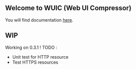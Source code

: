 ## Welcome to WUIC (Web UI Compressor) 

You will find documentation [here](http://gdrouet.github.io/wuic/).

## WIP

Working on 0.3.1 ! TODO :
- Unit test for HTTP resource
- Test HTTPS resources
